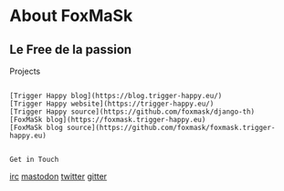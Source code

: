 # About FoxMaSk

## Le Free de la passion

Projects
~~~~~~~~

[Trigger Happy blog](https://blog.trigger-happy.eu/)
[Trigger Happy website](https://trigger-happy.eu/)
[Trigger Happy source](https://github.com/foxmask/django-th)
[FoxMaSk blog](https://foxmask.trigger-happy.eu)
[FoxMaSk blog source](https://github.com/foxmask/foxmask.trigger-happy.eu)


Get in Touch
~~~~~~~~~~~~

[irc](irc://irc.freenode.net/sametmax)
[mastodon](https://mamot.fr/foxmask)
[twitter](https://twitter.com/foxxmask)
[gitter](https://gitter.im/foxmask)
